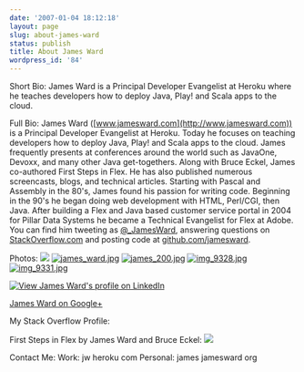 ```yaml
---
date: '2007-01-04 18:12:18'
layout: page
slug: about-james-ward
status: publish
title: About James Ward
wordpress_id: '84'
---
```


Short Bio:
James Ward is a Principal Developer Evangelist at Heroku where he teaches developers how to deploy Java, Play! and Scala apps to the cloud.

Full Bio:
James Ward ([www.jamesward.com](http://www.jamesward.com)) is a Principal Developer Evangelist at Heroku.  Today he focuses on teaching developers how to deploy Java, Play! and Scala apps to the cloud.  James frequently presents at conferences around the world such as JavaOne, Devoxx, and many other Java get-togethers.  Along with Bruce Eckel, James co-authored First Steps in Flex.  He has also published numerous screencasts, blogs, and technical articles.  Starting with Pascal and Assembly in the 80's, James found his passion for writing code.  Beginning in the 90's he began doing web development with HTML, Perl/CGI, then Java.  After building a Flex and Java based customer service portal in 2004 for Pillar Data Systems he became a Technical Evangelist for Flex at Adobe.  You can find him tweeting as [@_JamesWard](http://twitter.com/_JamesWard), answering questions on [StackOverflow.com](http://stackoverflow.com/users/77409/james-ward) and posting code at [github.com/jamesward](http://github.com/jamesward).

Photos:
[![](http://www.jamesward.com/wp/uploads/2007/01/james_profile_2011-160x160.jpg)](http://www.jamesward.com/wp/uploads/2007/01/james_profile_2011-160x160.jpg)
[![james_ward.jpg](http://www.jamesward.org/wordpress/wp-content/uploads/2007/03/james_ward.thumbnail.jpg)](http://www.jamesward.org/wordpress/wp-content/uploads/2007/03/james_ward.jpg)
[![james_200.jpg](http://www.jamesward.org/wordpress/wp-content/uploads/2007/03/james_200.thumbnail.jpg)](http://www.jamesward.org/wordpress/wp-content/uploads/2007/03/james_200.jpg)
[![img_9328.jpg](http://www.jamesward.org/wordpress/wp-content/uploads/2008/01/img_9328.thumbnail.jpg)](http://www.jamesward.org/wordpress/wp-content/uploads/2008/01/img_9328.jpg)
[![img_9331.jpg](http://www.jamesward.org/wordpress/wp-content/uploads/2008/01/img_9331.thumbnail.jpg)](http://www.jamesward.org/wordpress/wp-content/uploads/2008/01/img_9331.jpg)

[![View James Ward's profile on LinkedIn](http://www.linkedin.com/img/webpromo/btn_viewmy_160x33.gif)](http://www.linkedin.com/in/jamesward)

[James Ward on Google+](https://plus.google.com/101156657838073927919)

My Stack Overflow Profile:


First Steps in Flex by James Ward and Bruce Eckel:
[![](/images/first_steps_in_flex-frontcover-100x150.jpg)](http://www.firststepsinflex.com)

Contact Me:
Work: jw <at> heroku <dot> com
Personal: james <at> jamesward <dot> org
